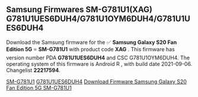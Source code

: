 <h2>Samsung Firmwares SM-G781U1(XAG) G781U1UES6DUH4/G781U1OYM6DUH4/G781U1UES6DUH4</h2>
Download the Samsung firmware for the ✅ <strong>Samsung Galaxy S20 Fan Edition 5G </strong> ⭐ <strong>SM-G781U1</strong> with product code <strong>XAG</strong> . This firmware has version number PDA <strong>G781U1UES6DUH4</strong> and CSC G781U1OYM6DUH4. The operating system of this firmware is Android R , with build date 2021-09-06. Changelist <strong>22217594</strong>.


[SM-G781U1](https://samfirm.shop/samsung/model/SM-G781U1)
[G781U1UES6DUH4](https://samfirm.shop/samsung/pda/G781U1UES6DUH4)
[Download Firmware Samsung Galaxy S20 Fan Edition 5G SM-G781U1](https://samfirm.shop/samsung/firmware/452762)
